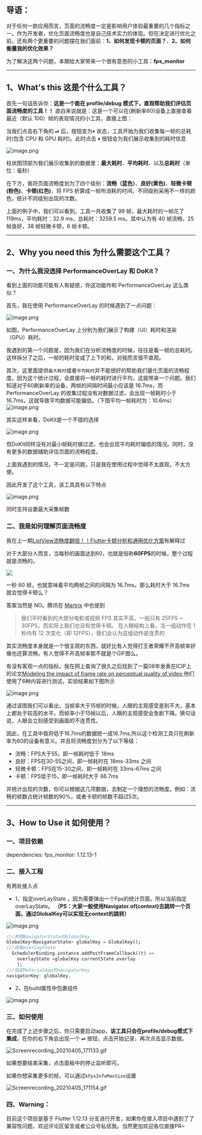 ## 导语：

对于任何一款应用而言，页面的流畅度一定是影响用户体验最重要的几个指标之一。作为开发者，优化页面流畅度也是自己技术实力的体现。但在决定进行优化之前，还有两个更重要的问题摆在我们面前：**1、如何发现卡顿的页面？**、**2、如何衡量我的优化效果？**

为了解决这两个问题，本期给大家带来一个很有意思的小工具：**fps_monitor**

***
## 1、What's this 这是个什么工具？

首先一句话告诉你：**这是一个能在 profile/debug 模式下，直观帮助我们评估页面流畅度的工具！！**
直白来说就是：这是一个可以在(刷新率60)设备上直接查看最近（默认 100）帧的表现情况的小工具，直接上图：




当我们点击右下角的 ⏯ 后，按钮变为⏸ 状态，工具开始为我们收集每一帧的总耗时(包含 CPU 和 GPU 耗时)。此时点击 ⏸  按钮会为我们展示收集到的耗时信息

![image.png](https://p3-juejin.byteimg.com/tos-cn-i-k3u1fbpfcp/a36915b137e14d1e9d4e9bbbe7f5bd6c~tplv-k3u1fbpfcp-watermark.image)

柱状图顶部为我们展示收集到的数据里：**最大耗时**、**平均耗时**、以及**总耗时**（单位：毫秒）

在下方，我将页面流畅度划为了四个级别：**流畅（蓝色）**、**良好(黄色)**、**轻微卡顿(粉色)**、**卡顿(红色)**，将 FPS 折算成一帧所消耗的时间，不同级别采用不一样的颜色，统计不同级别出现的次数。

上面的例子中，我们可以看到，工具一共收集了 99 帧，最大耗时的一帧花了119ms，平均耗时：32.9 ms，总耗时：3259.5 ms。其中认为有 40 帧流畅，25 帧良好，38 帧轻微卡顿，6 帧卡顿。



***

## 2、Why you need this 为什么需要这个工具？

### 一、为什么我没选择 PerformanceOverLay 和 DoKit？
看到上面的功能可能有人有疑惑，你这功能咋和 PerformanceOverLay 这么类似？

首先，我在使用 PerformanceOverLay 的时候遇到了一点问题：


![image.png](https://p3-juejin.byteimg.com/tos-cn-i-k3u1fbpfcp/151f8e7f24ae4f09a3583c7e173bbf6c~tplv-k3u1fbpfcp-watermark.image)

如图，PerformanceOverLay 上分别为我们展示了构建（UI）耗时和渲染（GPU）耗时。

我遇到的第一个问题是，因为我们在分析流畅度的时候，往往是看一帧的总耗时。这样拆分了之后，一帧的耗时变成了上下的和，对我而言很不直观。

其次，这里面提供`最大耗时`或者`平均耗时`并不能很好的帮助我们量化页面的流畅程度。因为这个统计过程，会直接将一帧的耗时进行平均，这就带来一个问题。我们知道对于60刷新率的设备，两帧的间隔时间最小应该是 16.7ms，而 PerformanceOverLay 的收集过程没有对数据过滤，会出现一帧耗时小于 16.7ms，这就导致平均数据可能偏低。（下图平均一帧耗时为：10.6ms）
![image.png](https://p3-juejin.byteimg.com/tos-cn-i-k3u1fbpfcp/3289936d52424f7797f43634837148ce~tplv-k3u1fbpfcp-watermark.image)

其实这样来看，DoKit是一个不错的选择

![image.png](https://p1-juejin.byteimg.com/tos-cn-i-k3u1fbpfcp/57838121f69d4694b7ee074bbb7d1e19~tplv-k3u1fbpfcp-watermark.image)

但DoKit同样没有对最小帧耗时做过滤，也会出现平均耗时偏低的情况。同时，没有更多的数据辅助评估页面的流畅程度。

上面我遇到的情况，不一定是问题，只是我在使用过程中觉得不太直观，不太方便。

因此开发了这个工具，该工具具有以下特点


![image.png](https://p6-juejin.byteimg.com/tos-cn-i-k3u1fbpfcp/fde2765e3e944dbf98e90a2ffea75fad~tplv-k3u1fbpfcp-watermark.image)

同时支持设置最大采集帧数

### 二、我是如何理解页面流畅度

我在上一期[ListView流畅度翻倍！！Flutter卡顿分析和通用优化方案](https://juejin.cn/post/6940134891606507534)有解释过

对于大部分人而言，当每秒的画面达到60，也就是俗称**60FPS**的时候，整个过程就是流畅的。

![](https://p3-juejin.byteimg.com/tos-cn-i-k3u1fbpfcp/b309e9f3ffe8425abb5ba11f5ef1f669~tplv-k3u1fbpfcp-zoom-1.image)

一秒 60 帧，也就意味着平均两帧之间的间隔为 16.7ms。那么耗时大于 16.7ms 就会觉得卡顿么？

答案当然是 NO。腾讯在 [Martrix](https://github.com/Tencent/matrix/wiki/Matrix-Android-TraceCanary) 中也提到

>我们平时看到的大部分电影或视频 FPS 其实不高，一般只有 25FPS ~ 30FPS，而实际上我们也没有觉得卡顿。 在人眼结构上看，当一组动作在 1 秒内有 12 次变化（即 12FPS），我们会认为这组动作是连贯的

其实流畅度本身就是一个很主观的东西，就好比有人觉得打王者荣耀不开高帧率好像也还算流畅，有人觉得不开高帧率那不就是个GIF图么。

有没有客观一点的指标，我在网上查询了很久之后找到了一篇08年发表在ICIP上的论文[Modeling the impact of frame rate on perceptual quality of video
](https://www.researchgate.net/profile/Zhan-Ma-6/publication/224359119_Modeling_the_impact_of_frame_rate_on_perceptual_quality_of_video/links/00b7d514f3b347250e000000/Modeling-the-impact-of-frame-rate-on-perceptual-quality-of-video.pdf) 他们使用了6种内容进行测试，实验结果如下图所示

![image.png](https://p3-juejin.byteimg.com/tos-cn-i-k3u1fbpfcp/3dbfc676b92e48ecbcddfb08d9da8a6e~tplv-k3u1fbpfcp-watermark.image)

通过该图我们可以看出，当帧率大于15帧的时候，人眼的主观感受差别不大，基本上都处于较高的水平。而帧率小于15帧以后，人眼的主观感受会急剧下降。换句话说，人眼会立刻感受到画面的不连贯性。


因此，在工具中我将低于16.7ms的数据统一成16.7ms,所以这个检测工具只在刷新率为60的设备有意义。并且将流畅度划分为了以下等级：

* 流畅：FPS大于55，即一帧耗时低于 18ms
* 良好：FPS在30-55之间，即一帧耗时在 18ms-33ms 之间
* 轻微卡顿：FPS在15-30之间，即一帧耗时在 33ms-67ms 之间
* 卡顿：FPS低于15，即一帧耗时大于 66.7ms

并统计出现的次数，你可以根据这几项数据，去制定一个理想的流畅度。例如：流畅的帧数占统计帧数的90%，或者卡顿的帧数不超过5次。

***

##  3、How to Use it 如何使用？
### 一、项目依赖
dependencies:
  fps_monitor: 1.12.13-1
### 二、接入工程
有两处接入点

* 1、指定overLayState ，因为需要弹出一个Fps的统计页面，所以当前指定overLayState。
**（PS：大家一般使用Navigator.of(context)去跳转一个页面，通过GlobalKey可以实现无context的跳转）**

![image.png](https://p1-juejin.byteimg.com/tos-cn-i-k3u1fbpfcp/800dd3bb2e4c402db6d66758ad6154e2~tplv-k3u1fbpfcp-watermark.image)
```dart
///声明NavigatorState的GlobalKey
GlobalKey<NavigatorState> globalKey = GlobalKey();
///获取overLayState
  SchedulerBinding.instance.addPostFrameCallback((t) =>
    overlayState =globalKey.currentState.overlay
    );
///指定MaterialApp的navigatorKey  
navigatorKey: globalKey,

```

* 2、在build属性中包裹组件

![image.png](https://p3-juejin.byteimg.com/tos-cn-i-k3u1fbpfcp/5770b6ef7ede429c95176e1eceb858b6~tplv-k3u1fbpfcp-watermark.image)

### 三、如何使用
在完成了上述步骤之后，你只需要启动app，**该工具只会在profile/debug模式下集成**，在你的右下角会出现一个 ⏯ 按钮，点击开始记录，再次点击显示数据。

![Screenrecording_20210405_171133.gif](https://p1-juejin.byteimg.com/tos-cn-i-k3u1fbpfcp/4b13856e7c274513ac488f2959877786~tplv-k3u1fbpfcp-watermark.image)

如果想要结束采集，点击面板中的停止监听即可。

如果你想采集更多的帧，可以通过`kFpsInfoMaxSize`设置

![Screenrecording_20210405_171154.gif](https://p3-juejin.byteimg.com/tos-cn-i-k3u1fbpfcp/373a7a22b17d4b308eacaaaa933a3358~tplv-k3u1fbpfcp-watermark.image)

### 四、Warning：

目前这个项目是基于 Flutter 1.12.13 分支进行开发，如果你在接入项目中遇到了了兼容性问题，欢迎评论区留言或者公众号私信我。当然更加欢迎各位直接PR~


